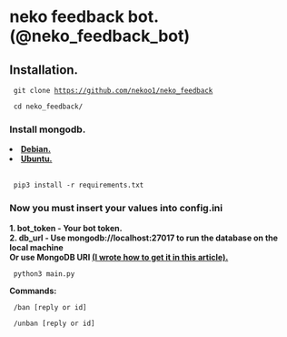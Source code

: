 <h1>neko feedback bot.(@neko_feedback_bot)</h1>

<h2>Installation.</h2>

<code>  git clone https://github.com/nekoo1/neko_feedback</code>

<code>  cd neko_feedback/</code>

<h3>Install mongodb.</h3>
<nav>
<li><b><a href='https://docs.mongodb.com/manual/tutorial/install-mongodb-on-debian/'>Debian.</a></b></li>
<li><b><a href='https://docs.mongodb.com/manual/tutorial/install-mongodb-on-ubuntu/'>Ubuntu.</a></b></li></br>
</nav>


<code>  pip3 install -r requirements.txt</code></br>


<h3>Now you must insert your values into config.ini</h3>


<b>1. bot_token - Your bot token.</b></br>
<b>2. db_url - Use mongodb://localhost:27017 to run the database on the local machine</br>Or use MongoDB URI <a href='https://telegra.ph/How-To-get-Mongodb-URI-06-26'>(I wrote how to get it in this article).</b></a></br>


<code>  python3 main.py</code>

<b>Commands:</b>

<code> /ban [reply or id]</code>

<code> /unban [reply or id]</code>
